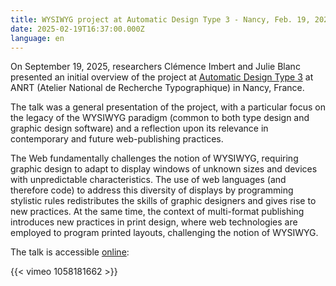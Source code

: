 ```yaml
---
title: WYSIWYG project at Automatic Design Type 3 - Nancy, Feb. 19, 2025
date: 2025-02-19T16:37:00.000Z
language: en
---
```

On September 19, 2025, researchers Clémence Imbert and Julie Blanc presented an initial overview of the project at [Automatic Design Type 3](https://automatic-type-design.anrt-nancy.fr/colloques/automatic-type-design-3) at ANRT (Atelier National de Recherche Typographique) in Nancy, France.

The talk was a general presentation of the project, with a particular focus on the legacy of the WYSIWYG paradigm (common to both type design and graphic design software) and a reflection upon its relevance in contemporary and future web-publishing practices.

The Web fundamentally challenges the notion of WYSIWYG, requiring graphic design to adapt to display windows of unknown sizes and devices with unpredictable characteristics. The use of web languages (and therefore code) to address this diversity of displays by programming stylistic rules redistributes the skills of graphic designers and gives rise to new practices. At the same time, the context of multi-format publishing introduces new practices in print design, where web technologies are employed to program printed layouts, challenging the notion of WYSIWYG.

The talk is accessible [online](https://vimeo.com/1058181662):

{{< vimeo 1058181662 >}}
